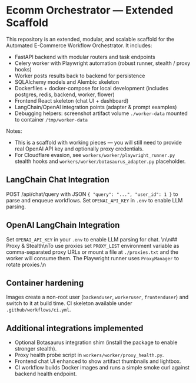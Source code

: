 # Ecomm Orchestrator — Extended Scaffold
This repository is an extended, modular, and scalable scaffold for the Automated E-Commerce Workflow Orchestrator.
It includes:
- FastAPI backend with modular routers and task endpoints
- Celery worker with Playwright automation (robust runner, stealth / proxy hooks)
- Worker posts results back to backend for persistence
- SQLAlchemy models and Alembic skeleton
- Dockerfiles + docker-compose for local development (includes postgres, redis, backend, worker, flower)
- Frontend React skeleton (chat UI + dashboard)
- LangChain/OpenAI integration points (adapter & prompt examples)
- Debugging helpers: screenshot artifact volume `./worker-data` mounted to container `/tmp/worker-data`

Notes:
- This is a scaffold with working pieces — you will still need to provide real OpenAI API key and optionally proxy credentials.
- For Cloudflare evasion, see `workers/worker/playwright_runner.py` stealth hooks and `workers/worker/botasaurus_adapter.py` placeholder.


## LangChain Chat Integration

POST /api/chat/query with JSON `{ "query": "...", "user_id": 1 }` to parse and enqueue workflows. Set `OPENAI_API_KEY` in `.env` to enable LLM parsing.


## OpenAI LangChain Integration
Set `OPENAI_API_KEY` in your `.env` to enable LLM parsing for chat.
\n\n## Proxy & Stealth\nTo use proxies set `PROXY_LIST` environment variable as comma-separated proxy URLs or mount a file at `./proxies.txt` and the worker will consume them. The Playwright runner uses `ProxyManager` to rotate proxies.\n

## Container hardening
Images create a non-root user (`backenduser`, `workeruser`, `frontenduser`) and switch to it at build time. CI skeleton available under `.github/workflows/ci.yml`.


## Additional integrations implemented
- Optional Botasaurus integration shim (install the package to enable stronger stealth).
- Proxy health probe script in `workers/worker/proxy_health.py`.
- Frontend chat UI enhanced to show artifact thumbnails and lightbox.
- CI workflow builds Docker images and runs a simple smoke curl against backend health endpoint.

